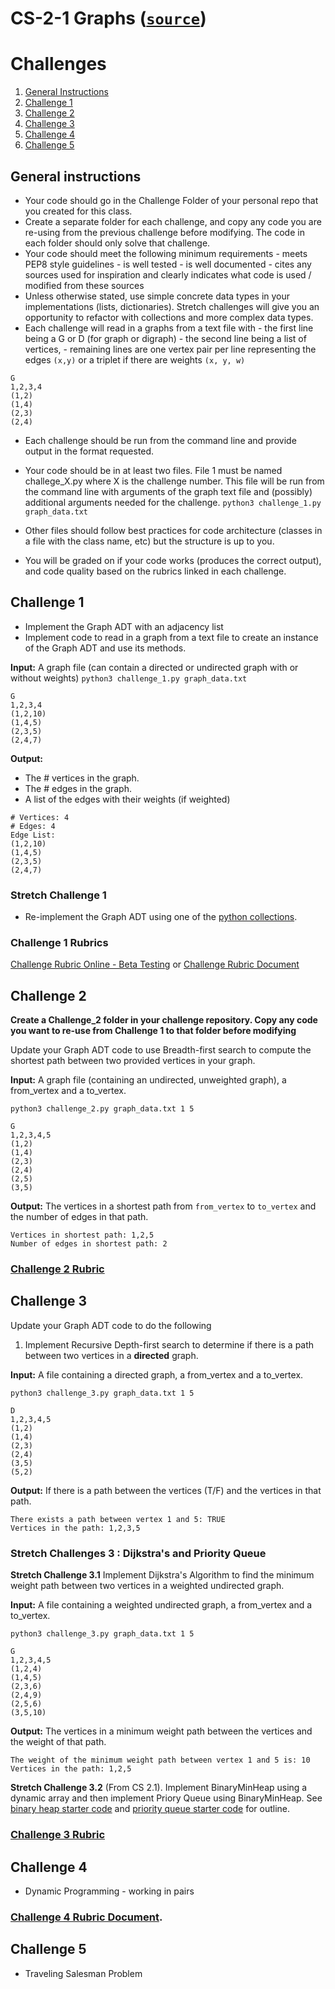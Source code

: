 # CS-2-1 Graphs ([`source`](https://github.com/Make-School-Courses/CS-2.2-Advanced-Recursion-and-Graphs/blob/master/Challenges/Challenges.md))

# Challenges

1. [General Instructions](#general-instructions)
1. [Challenge 1](#challenge-1)
1. [Challenge 2](#challenge-2)
1. [Challenge 3](#challenge-3)
1. [Challenge 4](#challenge-4)
1. [Challenge 5](#challenge-5)

## General instructions

- Your code should go in the Challenge Folder of your personal repo that you created for this class.
- Create a separate folder for each challenge, and copy any code you are re-using from the previous challenge before modifying. The code in each folder should only solve that challenge.
- Your code should meet the following minimum requirements - meets PEP8 style guidelines - is well tested - is well documented - cites any sources used for inspiration and clearly indicates what code is used / modified from these sources
- Unless otherwise stated, use simple concrete data types in your implementations (lists, dictionaries). Stretch challenges will give you an opportunity to refactor with collections and more complex data types.
- Each challenge will read in a graphs from a text file with - the first line being a G or D (for graph or digraph) - the second line being a list of vertices, - remaining lines are one vertex pair per line representing the edges `(x,y)` or a triplet if there are weights `(x, y, w)`

```
G
1,2,3,4
(1,2)
(1,4)
(2,3)
(2,4)
```

- Each challenge should be run from the command line and provide output in the format requested.

- Your code should be in at least two files. File 1 must be named challege_X.py where X is the challenge number. This file will be run from the command line with arguments of the graph text file and (possibly) additional arguments needed for the challenge. `python3 challenge_1.py graph_data.txt`

- Other files should follow best practices for code architecture (classes in a file with the class name, etc) but the structure is up to you.

- You will be graded on if your code works (produces the correct output), and code quality based on the rubrics linked in each challenge.

## Challenge 1

- Implement the Graph ADT with an adjacency list
- Implement code to read in a graph from a text file to create an instance of the Graph ADT and use its methods.

**Input:** A graph file (can contain a directed or undirected graph with or without weights)
`python3 challenge_1.py graph_data.txt`

```
G
1,2,3,4
(1,2,10)
(1,4,5)
(2,3,5)
(2,4,7)
```

**Output:**

- The # vertices in the graph.
- The # edges in the graph.
- A list of the edges with their weights (if weighted)

```
# Vertices: 4
# Edges: 4
Edge List:
(1,2,10)
(1,4,5)
(2,3,5)
(2,4,7)
```

### Stretch Challenge 1

- Re-implement the Graph ADT using one of the [python collections](https://docs.python.org/3.6/library/collections.html#module-collections).

### Challenge 1 Rubrics

[Challenge Rubric Online - Beta Testing](https://www.makeschool.com/rubrics/UnVicmljLTQ=)
or [Challenge Rubric Document](https://docs.google.com/document/d/1mRnSLMeuHLODGGxVI1-0AsTS7lqjNiemZCO9fo1gUzg/edit?usp=sharing)

## Challenge 2

**Create a Challenge_2 folder in your challenge repository. Copy any code you want to re-use from Challenge 1 to that folder before modifying**

Update your Graph ADT code to use Breadth-first search to compute the shortest path between two provided vertices in your graph.

**Input:** A graph file (containing an undirected, unweighted graph), a from_vertex and a to_vertex.

`python3 challenge_2.py graph_data.txt 1 5`

```
G
1,2,3,4,5
(1,2)
(1,4)
(2,3)
(2,4)
(2,5)
(3,5)
```

**Output:**
The vertices in a shortest path from `from_vertex` to `to_vertex` and the number of edges in that path.

```
Vertices in shortest path: 1,2,5
Number of edges in shortest path: 2
```

### [Challenge 2 Rubric](https://www.makeschool.com/rubrics/UnVicmljLTk=)

## Challenge 3

Update your Graph ADT code to do the following

1. Implement Recursive Depth-first search to determine if there is a path between two vertices in a **directed** graph.

**Input:** A file containing a directed graph, a from_vertex and a to_vertex.

`python3 challenge_3.py graph_data.txt 1 5`

```
D
1,2,3,4,5
(1,2)
(1,4)
(2,3)
(2,4)
(3,5)
(5,2)
```

**Output:**
If there is a path between the vertices (T/F) and the vertices in that path.

```
There exists a path between vertex 1 and 5: TRUE
Vertices in the path: 1,2,3,5
```

### Stretch Challenges 3 : Dijkstra's and Priority Queue

**Stretch Challenge 3.1** Implement Dijkstra's Algorithm to find the minimum weight path between two vertices in a weighted undirected graph.

**Input:** A file containing a weighted undirected graph, a from_vertex and a to_vertex.

`python3 challenge_3.py graph_data.txt 1 5`

```
G
1,2,3,4,5
(1,2,4)
(1,4,5)
(2,3,6)
(2,4,9)
(2,5,6)
(3,5,10)
```

**Output:**
The vertices in a minimum weight path between the vertices and the weight of that path.

```
The weight of the minimum weight path between vertex 1 and 5 is: 10
Vertices in the path: 1,2,5
```

**Stretch Challenge 3.2** (From CS 2.1). Implement BinaryMinHeap using a dynamic array and then implement Priory Queue using BinaryMinHeap. See [binary heap starter code](https://github.com/Make-School-Courses/CS-2.1-Advanced-Trees-and-Sorting-Algorithms/blob/master/Code/binaryheap.py) and [priority queue starter code](https://github.com/Make-School-Courses/CS-2.1-Advanced-Trees-and-Sorting-Algorithms/blob/master/Code/priorityqueue.py) for outline.

### [Challenge 3 Rubric](https://docs.google.com/document/d/1mRnSLMeuHLODGGxVI1-0AsTS7lqjNiemZCO9fo1gUzg/edit?usp=sharing)

## Challenge 4

- Dynamic Programming - working in pairs

### [Challenge 4 Rubric Document](https://docs.google.com/document/d/1mRnSLMeuHLODGGxVI1-0AsTS7lqjNiemZCO9fo1gUzg/edit?usp=sharing).

## Challenge 5

- Traveling Salesman Problem
